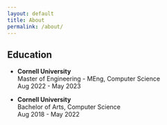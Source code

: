 ```yaml
---
layout: default
title: About
permalink: /about/
---
```


## Education
- **Cornell University** <br />
Master of Engineering - MEng, Computer Science <br />
Aug 2022 - May 2023

- **Cornell University** <br />
Bachelor of Arts, Computer Science <br />
Aug 2018 - May 2022
